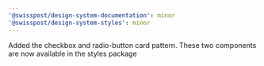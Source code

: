 ```yaml
---
'@swisspost/design-system-documentation': minor
'@swisspost/design-system-styles': minor
---
```


Added the checkbox and radio-button card pattern. These two components are now available in the styles package
